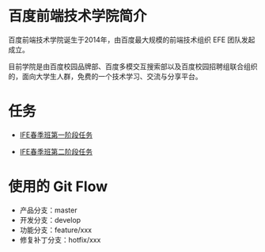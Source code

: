 # 百度前端技术学院简介

百度前端技术学院诞生于2014年，由百度最大规模的前端技术组织 EFE 团队发起成立。

目前学院是由百度校园品牌部、百度多模交互搜索部以及百度校园招聘组联合组织的，面向大学生人群，免费的一个技术学习、交流与分享平台。


# 任务
- [IFE春季班第一阶段任务](Stage1/README.md)

- [IFE春季班第二阶段任务](#)


# 使用的 Git Flow

- 产品分支：master
- 开发分支：develop
- 功能分支：feature/xxx
- 修复补丁分支：hotfix/xxx

